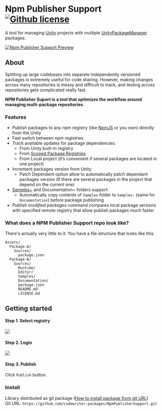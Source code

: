 # Npm Publisher Support [![Github license](https://img.shields.io/github/license/codewriter-packages/NpmPublisherSupport.svg)](#)

A tool for managing [Unity](https://unity.com/) projects with multiple [UnityPackageManager](https://docs.unity3d.com/Packages/com.unity.package-manager-ui@1.8/manual/index.html) packages.
<br/>

[![Npm Publisher Support Preview](https://user-images.githubusercontent.com/26966368/73605698-a1d7ef80-45b2-11ea-8721-9dcd54b1346a.png)](#)

## About

Splitting up large codebases into separate independently versioned packages
is extremely useful for code sharing. However, making changes across many
repositories is messy and difficult to track, and testing across repositories
gets complicated really fast.

**NPM Publisher Suport is a tool that optimizes the workflow around managing multi-package
repositories.**

### Features

* Publish packages to any npm registry (like [NpmJS](https://www.npmjs.com/) or you own) directly from the Unity
* Fast switch between npm registries
* Track available updates for package dependencies:
  * From Unity built-in registry 
  * From [Scoped Package Registries](https://docs.unity3d.com/Manual/upm-scoped.html)
  * From Local project (it’s convenient if several packages are located in one project)
* Increment packages version from Unity
  * Patch Dependent option allow to automatically patch dependant packages version (If there are several packages in the project that depend on the current one)
* [Samples~](https://forum.unity.com/threads/samples-in-packages-manual-setup.623080/) and Documentation~ folders support:
  * Automatically copy contents of `Samples` folder to `Samples~` (same for `Documentation`) before package publishing
* _Publish modified packages_ command compares local package versions with specified remote registry that allow publish packages much faster

### What does a NPM Publisher Support repo look like?

There's actually very little to it. You have a file structure that looks like this:

```
Assets/
  Package-A/
    Sources/
      package.json
  Package-B/
    Sources/
      Runtime/
      Editor/
      Samples/
      Documentation/
      package.json
      README.md
      LICENSE.md
```

## Getting started
#### Step 1. Select registry
[![](https://user-images.githubusercontent.com/26966368/73605869-e5cbf400-45b4-11ea-9a1e-027bc592db83.png)](#)
#### Step 2. Login
[![](https://user-images.githubusercontent.com/26966368/73605873-fa0ff100-45b4-11ea-99e4-1f20508798e1.png)](#)
#### Step 3. Publish
Click `Publish` button.

### Install
Library distributed as git package ([How to install package from git URL](https://docs.unity3d.com/Manual/upm-ui-giturl.html))
<br>Git URL: `https://github.com/codewriter-packages/NpmPublisherSupport.git`